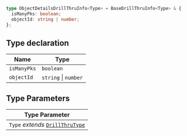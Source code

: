 ```ts
type ObjectDetailsDrillThruInfo<Type> = BaseDrillThruInfo<Type> & {
  isManyPks: boolean;
  objectId: string | number;
};
```

## Type declaration

| Name | Type |
| ------ | ------ |
| `isManyPks` | `boolean` |
| `objectId` | `string` \| `number` |

## Type Parameters

| Type Parameter |
| ------ |
| `Type` *extends* [`DrillThruType`](DrillThruType.md) |
